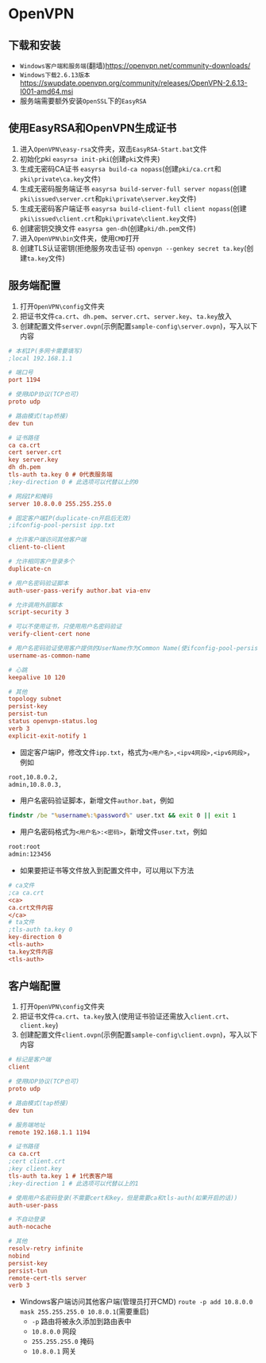 # OpenVPN

## 下载和安装

- `Windows客户端和服务端`(翻墙)<https://openvpn.net/community-downloads/>
- `Windows下载2.6.13版本`<https://swupdate.openvpn.org/community/releases/OpenVPN-2.6.13-I001-amd64.msi>
- 服务端需要额外安装`OpenSSL`下的`EasyRSA`

## 使用EasyRSA和OpenVPN生成证书

1. 进入`OpenVPN\easy-rsa`文件夹，双击`EasyRSA-Start.bat`文件
2. 初始化pki `easyrsa init-pki`(创建`pki`文件夹)
3. 生成无密码CA证书 `easyrsa build-ca nopass`(创建`pki/ca.crt`和`pki\private\ca.key`文件)
4. 生成无密码服务端证书 `easyrsa build-server-full server nopass`(创建`pki\issued\server.crt`和`pki\private\server.key`文件)
5. 生成无密码客户端证书 `easyrsa build-client-full client nopass`(创建`pki\issued\client.crt`和`pki\private\client.key`文件)
6. 创建密钥交换文件 `easyrsa gen-dh`(创建`pki/dh.pem`文件)
7. 进入`OpenVPN\bin`文件夹，使用`CMD`打开
8. 创建TLS认证密钥(拒绝服务攻击证书) `openvpn --genkey secret ta.key`(创建`ta.key`文件)

## 服务端配置

1. 打开`OpenVPN\config`文件夹
2. 把证书文件`ca.crt`、`dh.pem`、`server.crt`、`server.key`、`ta.key`放入
3. 创建配置文件`server.ovpn`(示例配置`sample-config\server.ovpn`)，写入以下内容

```ini
# 本机IP(多网卡需要填写)
;local 192.168.1.1

# 端口号
port 1194

# 使用UDP协议(TCP也可)
proto udp

# 路由模式(tap桥接)
dev tun

# 证书路径
ca ca.crt
cert server.crt
key server.key
dh dh.pem
tls-auth ta.key 0 # 0代表服务端
;key-direction 0 # 此选项可以代替以上的0

# 网段IP和掩码
server 10.8.0.0 255.255.255.0

# 固定客户端IP(duplicate-cn开启后无效)
;ifconfig-pool-persist ipp.txt

# 允许客户端访问其他客户端
client-to-client

# 允许相同客户登录多个
duplicate-cn

# 用户名密码验证脚本
auth-user-pass-verify author.bat via-env

# 允许调用外部脚本
script-security 3

# 可以不使用证书，只使用用户名密码验证
verify-client-cert none

# 用户名密码验证使用客户提供的UserName作为Common Name(使ifconfig-pool-persist生效)
username-as-common-name

# 心跳
keepalive 10 120

# 其他
topology subnet
persist-key
persist-tun
status openvpn-status.log
verb 3
explicit-exit-notify 1
```

- 固定客户端IP，修改文件`ipp.txt`，格式为`<用户名>,<ipv4网段>,<ipv6网段>`，例如

```txt
root,10.8.0.2,
admin,10.8.0.3,
```

- 用户名密码验证脚本，新增文件`author.bat`，例如

```bat
findstr /be "%username%:%password%" user.txt && exit 0 || exit 1
```

- 用户名密码格式为`<用户名>:<密码>`，新增文件`user.txt`，例如

```txt
root:root
admin:123456
```

- 如果要把证书等文件放入到配置文件中，可以用以下方法

```ini
# ca文件
;ca ca.crt
<ca>
ca.crt文件内容
</ca>
# ta文件
;tls-auth ta.key 0
key-direction 0
<tls-auth>
ta.key文件内容
<tls-auth>
```

## 客户端配置

1. 打开`OpenVPN\config`文件夹
2. 把证书文件`ca.crt`、`ta.key`放入(使用证书验证还需放入`client.crt`、`client.key`)
3. 创建配置文件`client.ovpn`(示例配置`sample-config\client.ovpn`)，写入以下内容

```ini
# 标记是客户端
client

# 使用UDP协议(TCP也可)
proto udp

# 路由模式(tap桥接)
dev tun

# 服务端地址
remote 192.168.1.1 1194

# 证书路径
ca ca.crt
;cert client.crt
;key client.key
tls-auth ta.key 1 # 1代表客户端
;key-direction 1 # 此选项可以代替以上的1

# 使用用户名密码登录(不需要cert和key，但是需要ca和tls-auth(如果开启的话))
auth-user-pass

# 不自动登录
auth-nocache

# 其他
resolv-retry infinite
nobind
persist-key
persist-tun
remote-cert-tls server
verb 3
```

- Windows客户端访问其他客户端(管理员打开CMD) `route -p add 10.8.0.0 mask 255.255.255.0 10.8.0.1`(需要重启)
  - `-p` 路由将被永久添加到路由表中
  - `10.8.0.0` 网段
  - `255.255.255.0` 掩码
  - `10.8.0.1` 网关

